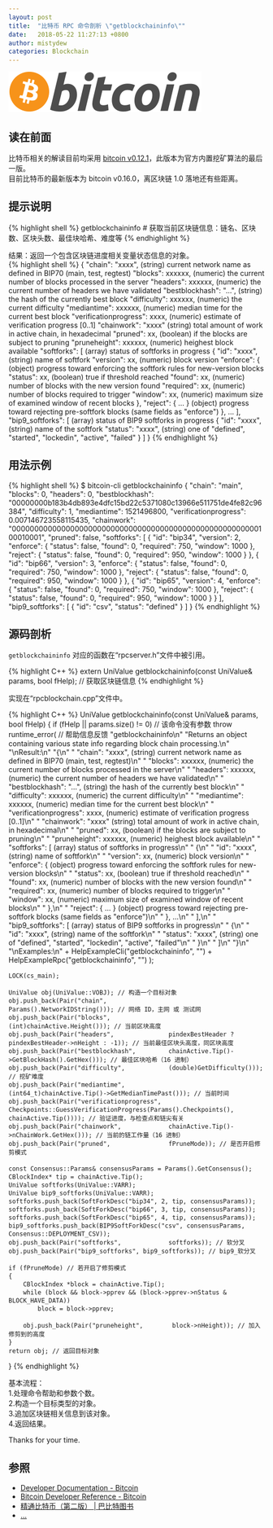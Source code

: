 ```yaml
---
layout: post
title:  "比特币 RPC 命令剖析 \"getblockchaininfo\""
date:   2018-05-22 11:27:13 +0800
author: mistydew
categories: Blockchain
---
```

![bitcoin](/images/20180504/bitcoin.svg)

## 读在前面
比特币相关的解读目前均采用 [bitcoin v0.12.1](https://github.com/bitcoin/bitcoin/tree/v0.12.1)，此版本为官方内置挖矿算法的最后一版。<br>
目前比特币的最新版本为 bitcoin v0.16.0，离区块链 1.0 落地还有些距离。

## 提示说明

{% highlight shell %}
getblockchaininfo # 获取当前区块链信息：链名、区块数、区块头数、最佳块哈希、难度等
{% endhighlight %}

结果：返回一个包含区块链进度相关变量状态信息的对象。<br>
{% highlight shell %}
{
  "chain": "xxxx",        (string) current network name as defined in BIP70 (main, test, regtest)
  "blocks": xxxxxx,         (numeric) the current number of blocks processed in the server
  "headers": xxxxxx,        (numeric) the current number of headers we have validated
  "bestblockhash": "...", (string) the hash of the currently best block
  "difficulty": xxxxxx,     (numeric) the current difficulty
  "mediantime": xxxxxx,     (numeric) median time for the current best block
  "verificationprogress": xxxx, (numeric) estimate of verification progress [0..1]
  "chainwork": "xxxx"     (string) total amount of work in active chain, in hexadecimal
  "pruned": xx,             (boolean) if the blocks are subject to pruning
  "pruneheight": xxxxxx,    (numeric) heighest block available
  "softforks": [            (array) status of softforks in progress
     {
        "id": "xxxx",        (string) name of softfork
        "version": xx,         (numeric) block version
        "enforce": {           (object) progress toward enforcing the softfork rules for new-version blocks
           "status": xx,       (boolean) true if threshold reached
           "found": xx,        (numeric) number of blocks with the new version found
           "required": xx,     (numeric) number of blocks required to trigger
           "window": xx,       (numeric) maximum size of examined window of recent blocks
        },
        "reject": { ... }      (object) progress toward rejecting pre-softfork blocks (same fields as "enforce")
     }, ...
  ],
  "bip9_softforks": [       (array) status of BIP9 softforks in progress
     {
        "id": "xxxx",        (string) name of the softfork
        "status": "xxxx",    (string) one of "defined", "started", "lockedin", "active", "failed"
     }
  ]
}
{% endhighlight %}

## 用法示例

{% highlight shell %}
$ bitcoin-cli getblockchaininfo
{
  "chain": "main",
  "blocks": 0,
  "headers": 0,
  "bestblockhash": "00000000b183b4db893e4dfc15bd22c5371080c13966e511751de4fe82c96384",
  "difficulty": 1,
  "mediantime": 1521496800,
  "verificationprogress": 0.007146723558115435,
  "chainwork": "0000000000000000000000000000000000000000000000000000000100010001",
  "pruned": false,
  "softforks": [
    {
      "id": "bip34",
      "version": 2,
      "enforce": {
        "status": false,
        "found": 0,
        "required": 750,
        "window": 1000
      },
      "reject": {
        "status": false,
        "found": 0,
        "required": 950,
        "window": 1000
      }
    }, 
    {
      "id": "bip66",
      "version": 3,
      "enforce": {
        "status": false,
        "found": 0,
        "required": 750,
        "window": 1000
      },
      "reject": {
        "status": false,
        "found": 0,
        "required": 950,
        "window": 1000
      }
    }, 
    {
      "id": "bip65",
      "version": 4,
      "enforce": {
        "status": false,
        "found": 0,
        "required": 750,
        "window": 1000
      },
      "reject": {
        "status": false,
        "found": 0,
        "required": 950,
        "window": 1000
      }
    }
  ],
  "bip9_softforks": [
    {
      "id": "csv",
      "status": "defined"
    }
  ]
}
{% endhighlight %}

## 源码剖析
`getblockchaininfo` 对应的函数在“rpcserver.h”文件中被引用。

{% highlight C++ %}
extern UniValue getblockchaininfo(const UniValue& params, bool fHelp); // 获取区块链信息
{% endhighlight %}

实现在“rpcblockchain.cpp”文件中。

{% highlight C++ %}
UniValue getblockchaininfo(const UniValue& params, bool fHelp)
{
    if (fHelp || params.size() != 0) // 该命令没有参数
        throw runtime_error( // 帮助信息反馈
            "getblockchaininfo\n"
            "Returns an object containing various state info regarding block chain processing.\n"
            "\nResult:\n"
            "{\n"
            "  \"chain\": \"xxxx\",        (string) current network name as defined in BIP70 (main, test, regtest)\n"
            "  \"blocks\": xxxxxx,         (numeric) the current number of blocks processed in the server\n"
            "  \"headers\": xxxxxx,        (numeric) the current number of headers we have validated\n"
            "  \"bestblockhash\": \"...\", (string) the hash of the currently best block\n"
            "  \"difficulty\": xxxxxx,     (numeric) the current difficulty\n"
            "  \"mediantime\": xxxxxx,     (numeric) median time for the current best block\n"
            "  \"verificationprogress\": xxxx, (numeric) estimate of verification progress [0..1]\n"
            "  \"chainwork\": \"xxxx\"     (string) total amount of work in active chain, in hexadecimal\n"
            "  \"pruned\": xx,             (boolean) if the blocks are subject to pruning\n"
            "  \"pruneheight\": xxxxxx,    (numeric) heighest block available\n"
            "  \"softforks\": [            (array) status of softforks in progress\n"
            "     {\n"
            "        \"id\": \"xxxx\",        (string) name of softfork\n"
            "        \"version\": xx,         (numeric) block version\n"
            "        \"enforce\": {           (object) progress toward enforcing the softfork rules for new-version blocks\n"
            "           \"status\": xx,       (boolean) true if threshold reached\n"
            "           \"found\": xx,        (numeric) number of blocks with the new version found\n"
            "           \"required\": xx,     (numeric) number of blocks required to trigger\n"
            "           \"window\": xx,       (numeric) maximum size of examined window of recent blocks\n"
            "        },\n"
            "        \"reject\": { ... }      (object) progress toward rejecting pre-softfork blocks (same fields as \"enforce\")\n"
            "     }, ...\n"
            "  ],\n"
            "  \"bip9_softforks\": [       (array) status of BIP9 softforks in progress\n"
            "     {\n"
            "        \"id\": \"xxxx\",        (string) name of the softfork\n"
            "        \"status\": \"xxxx\",    (string) one of \"defined\", \"started\", \"lockedin\", \"active\", \"failed\"\n"
            "     }\n"
            "  ]\n"
            "}\n"
            "\nExamples:\n"
            + HelpExampleCli("getblockchaininfo", "")
            + HelpExampleRpc("getblockchaininfo", "")
        );

    LOCK(cs_main);

    UniValue obj(UniValue::VOBJ); // 构造一个目标对象
    obj.push_back(Pair("chain",                 Params().NetworkIDString())); // 网络 ID，主网 或 测试网
    obj.push_back(Pair("blocks",                (int)chainActive.Height())); // 当前区块高度
    obj.push_back(Pair("headers",               pindexBestHeader ? pindexBestHeader->nHeight : -1)); // 当前最佳区块头高度，同区块高度
    obj.push_back(Pair("bestblockhash",         chainActive.Tip()->GetBlockHash().GetHex())); // 最佳区块哈希（16 进制）
    obj.push_back(Pair("difficulty",            (double)GetDifficulty())); // 挖矿难度
    obj.push_back(Pair("mediantime",            (int64_t)chainActive.Tip()->GetMedianTimePast())); // 当前时间
    obj.push_back(Pair("verificationprogress",  Checkpoints::GuessVerificationProgress(Params().Checkpoints(), chainActive.Tip()))); // 验证进度，与检查点和链尖有关
    obj.push_back(Pair("chainwork",             chainActive.Tip()->nChainWork.GetHex())); // 当前的链工作量（16 进制）
    obj.push_back(Pair("pruned",                fPruneMode)); // 是否开启修剪模式

    const Consensus::Params& consensusParams = Params().GetConsensus();
    CBlockIndex* tip = chainActive.Tip();
    UniValue softforks(UniValue::VARR);
    UniValue bip9_softforks(UniValue::VARR);
    softforks.push_back(SoftForkDesc("bip34", 2, tip, consensusParams));
    softforks.push_back(SoftForkDesc("bip66", 3, tip, consensusParams));
    softforks.push_back(SoftForkDesc("bip65", 4, tip, consensusParams));
    bip9_softforks.push_back(BIP9SoftForkDesc("csv", consensusParams, Consensus::DEPLOYMENT_CSV));
    obj.push_back(Pair("softforks",             softforks)); // 软分叉
    obj.push_back(Pair("bip9_softforks", bip9_softforks)); // bip9_软分叉

    if (fPruneMode) // 若开启了修剪模式
    {
        CBlockIndex *block = chainActive.Tip();
        while (block && block->pprev && (block->pprev->nStatus & BLOCK_HAVE_DATA))
            block = block->pprev;

        obj.push_back(Pair("pruneheight",        block->nHeight)); // 加入修剪到的高度
    }
    return obj; // 返回目标对象
}
{% endhighlight %}

基本流程：<br>
1.处理命令帮助和参数个数。<br>
2.构造一个目标类型的对象。<br>
3.追加区块链相关信息到该对象。<br>
4.返回结果。

Thanks for your time.

## 参照
* [Developer Documentation - Bitcoin](https://bitcoin.org/en/developer-documentation)
* [Bitcoin Developer Reference - Bitcoin](https://bitcoin.org/en/developer-reference#getblockchaininfo)
* [精通比特币（第二版） \| 巴比特图书](http://book.8btc.com/masterbitcoin2cn)
* [...](https://github.com/mistydew/blockchain)
